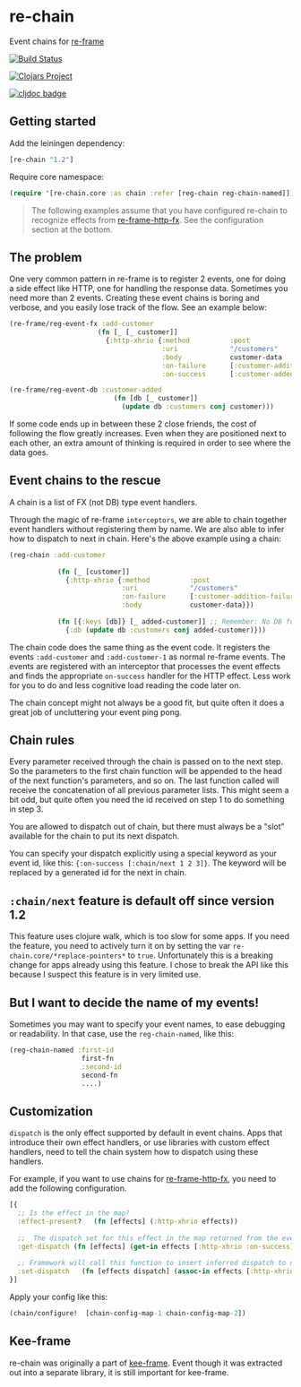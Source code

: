 # re-chain

Event chains for [re-frame](https://github.com/Day8/re-frame)

[![Build Status](https://travis-ci.org/ingesolvoll/re-chain.svg?branch=master)](https://travis-ci.org/ingesolvoll/re-chain)

[![Clojars Project](https://img.shields.io/clojars/v/re-chain.svg)](https://clojars.org/re-chain)

[![cljdoc badge](https://cljdoc.xyz/badge/re-chain/re-chain)](https://cljdoc.xyz/d/re-chain/re-chain/CURRENT)



## Getting started
Add the leiningen dependency:
```clojure
[re-chain "1.2"]
```

Require core namespace:

```clojure
(require '[re-chain.core :as chain :refer [reg-chain reg-chain-named]])
```

> The following examples assume that you have configured re-chain to recognize effects from [re-frame-http-fx](https://github.com/Day8/re-frame-http-fx). See the configuration section at the bottom.

## The problem

One very common pattern in re-frame is to register 2 events, one for doing a side effect like HTTP, one for handling the response data. Sometimes you need more than 2 events. Creating these event chains is boring and verbose, and you easily lose track of the flow. See an example below:

```clojure      
(re-frame/reg-event-fx :add-customer
                      (fn [_ [_ customer]]
                        {:http-xhrio {:method          :post
                                      :uri             "/customers"
                                      :body            customer-data
                                      :on-failure      [:customer-addition-failure]
                                      :on-success      [:customer-added]}}))

(re-frame/reg-event-db :customer-added
                          (fn [db [_ customer]]
                            (update db :customers conj customer)))
```

If some code ends up in between these 2 close friends, the cost of following the flow greatly increases. Even when they are positioned next to each other, an extra amount of thinking is required in order to see where the data goes.

## Event chains to the rescue

A chain is a list of FX (not DB) type event handlers. 

Through the magic of re-frame `interceptors`, we are able to chain together event handlers without registering them by name. We are also able to infer how to dispatch to next in chain. Here's the above example using a chain:

```clojure      
(reg-chain :add-customer
            
            (fn [_ [customer]]
              {:http-xhrio {:method          :post
                            :uri             "/customers"
                            :on-failure      [:customer-addition-failure]
                            :body            customer-data}})
            
            (fn [{:keys [db]} [_ added-customer]] ;; Remember: No DB functions, only FX.
              {:db (update db :customers conj added-customer)}))
```

The chain code does the same thing as the event code. It registers the events `:add-customer` and `:add-customer-1` as normal re-frame events. The events are registered with an interceptor that processes the event effects and finds the appropriate `on-success` handler for the HTTP effect. Less work for you to do and less cognitive load reading the code later on.

The chain concept might not always be a good fit, but quite often it does a great job of uncluttering your event ping pong.

## Chain rules
Every parameter received through the chain is passed on to the next step. So the parameters to the first chain function will be appended to the head of the next function's parameters, and so on. The last function called will receive the concatenation of all previous parameter lists. This might seem a bit odd, but quite often you need the id received on step 1 to do something in step 3.

You are allowed to dispatch out of chain, but there must always be a "slot" available for the chain to put its next dispatch.

You can specify your dispatch explicitly using a special keyword as your event id, like this: `{:on-success [:chain/next 1 2 3]}`. The keyword will be replaced by a generated id for the next in chain. 

## `:chain/next` feature is default off since version 1.2
This feature uses clojure walk, which is too slow for some apps. If you need the feature, you need to actively turn it on by setting the var `re-chain.core/*replace-pointers*` to `true`. Unfortunately this is a breaking change for apps already using this feature. I chose to break the API like this because I suspect this feature is in very limited use.

## But I want to decide the name of my events!

Sometimes you may want to specify your event names, to ease debugging or readability. In that case, use the `reg-chain-named`, like this: 

```clojure
(reg-chain-named :first-id 
                  first-fn 
                  :second-id 
                  second-fn
                  ....)
```

## Customization 

`dispatch` is the only effect supported by default in event chains. Apps that introduce their own effect handlers, 
or use libraries with custom effect handlers, need to tell the chain system how to dispatch using these handlers. 

For example, if you want to use chains for [re-frame-http-fx](https://github.com/Day8/re-frame-http-fx), 
you need to add the following configuration.

```clojure
[{
  ;; Is the effect in the map?
  :effect-present?   (fn [effects] (:http-xhrio effects)) 
  
  ;;  The dispatch set for this effect in the map returned from the event handler
  :get-dispatch (fn [effects] (get-in effects [:http-xhrio :on-success]))
  
  ;; Framework will call this function to insert inferred dispatch to next handler in chain
  :set-dispatch   (fn [effects dispatch] (assoc-in effects [:http-xhrio :on-success] dispatch))  
}]
```

Apply your config like this:

```clojure
(chain/configure!  [chain-config-map-1 chain-config-map-2])
```

## Kee-frame
re-chain was originally a part of [kee-frame](https://github.com/ingesolvoll/kee-frame). Event though it was extracted
out into a separate library, it is still important for kee-frame.
